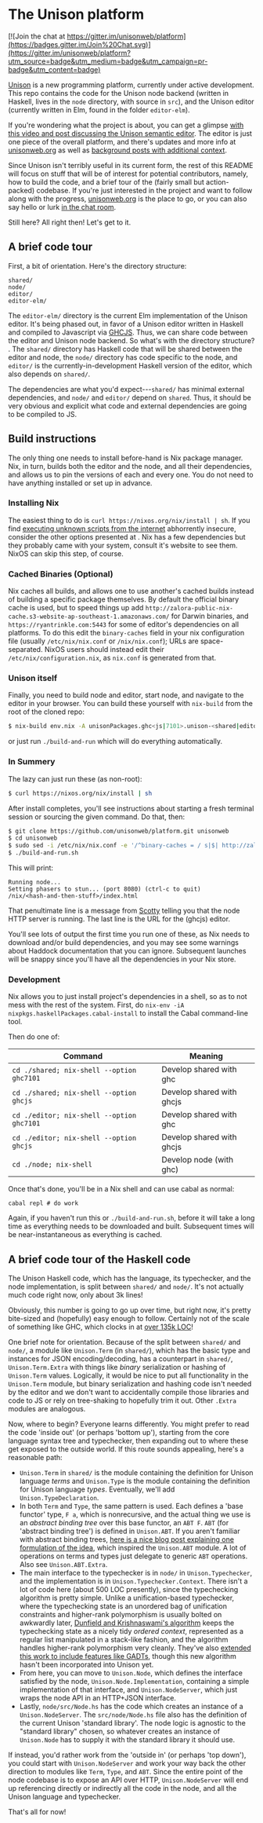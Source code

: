 The Unison platform
======

[![Join the chat at https://gitter.im/unisonweb/platform](https://badges.gitter.im/Join%20Chat.svg)](https://gitter.im/unisonweb/platform?utm_source=badge&utm_medium=badge&utm_campaign=pr-badge&utm_content=badge)

[Unison](http://unisonweb.org) is a new programming platform, currently under active development. This repo contains the code for the Unison node backend (written in Haskell, lives in the `node` directory, with source in `src`), and the Unison editor (currently written in Elm, found in the folder `editor-elm`).

If you're wondering what the project is about, you can get a glimpse [with this video and post discussing the Unison semantic editor](http://pchiusano.github.io/2015-03-17/unison-update5.html). The editor is just one piece of the overall platform, and  there's updates and more info at [unisonweb.org](http://unisonweb.org) as well as [background posts with additional context](http://pchiusano.io/unison).

Since Unison isn't terribly useful in its current form, the rest of this README will focus on stuff that will be of interest for potential contributors, namely, how to build the code, and a brief tour of the (fairly small but action-packed) codebase. If you're just interested in the project and want to follow along with the progress, [unisonweb.org](http://unisonweb.org) is the place to go, or you can also say hello or lurk [in the chat room](https://gitter.im/unisonweb/platform).

Still here? All right then! Let's get to it.

A brief code tour
-----

First, a bit of orientation. Here's the directory structure:

```
shared/
node/
editor/
editor-elm/
```

The `editor-elm/` directory is the current Elm implementation of the Unison editor. It's being phased out, in favor of a Unison editor written in Haskell and compiled to Javascript via [GHCJS](https://github.com/ghcjs/ghcjs). Thus, we can share code between the editor and Unison node backend. So what's with the directory structure? . The `shared/` directory has Haskell code that will be shared between the editor and node, the `node/` directory has code specific to the node, and `editor/` is the currently-in-development Haskell version of the editor, which also depends on `shared/`.

The dependencies are what you'd expect---`shared/` has minimal external dependencies, and `node/` and `editor/` depend on `shared`. Thus, it should be very obvious and explicit what code and external dependencies are going to be compiled to JS.


Build instructions
-----

The only thing one needs to install before-hand is Nix package manager. Nix, in turn, builds both the editor and the node, and all their dependencies, and allows us to pin the versions of each and every one. You do not need to have anything installed or set up in advance.

### Installing Nix

The easiest thing to do is `curl https://nixos.org/nix/install | sh`. If you find [executing unknown scripts from the internet](http://curlpipesh.tumblr.com/) abhorrently insecure, consider the other options presented at [](https://nixos.org/nix). Nix has a few dependencies but they probably came with your system, consult it's website to see them. NixOS can skip this step, of course.

### Cached Binaries (Optional)

Nix caches all builds, and allows one to use another's cached builds instead of building a specific package themselves. By default the official binary cache is used, but to speed things up add `http://zalora-public-nix-cache.s3-website-ap-southeast-1.amazonaws.com/` for Darwin binaries, and `https://ryantrinkle.com:5443` for some of editor's dependencies on all platforms. To do this edit the `binary-caches` field in your nix configuration file (usually `/etc/nix/nix.conf` or `/nix/nix.conf`); URLs are space-separated. NixOS users should instead edit their `/etc/nix/configuration.nix`, as `nix.conf` is generated from that.

### Unison itself

Finally, you need to build node and editor, start node, and navigate to the editor in your browser. You can build these yourself with `nix-build` from the root of the cloned repo:
```sh
$ nix-build env.nix -A unisonPackages.ghc<js|7101>.unison-<shared|editor|node>
```
or just run `./build-and-run` which will do everything automatically.

### In Summery

The lazy can just run these (as non-root):
```sh
$ curl https://nixos.org/nix/install | sh
```
After install completes, you'll see instructions about starting a fresh terminal session or sourcing the given command. Do that, then:
```sh
$ git clone https://github.com/unisonweb/platform.git unisonweb
$ cd unisonweb
$ sudo sed -i /etc/nix/nix.conf -e '/^binary-caches = / s|$| http://zalora-public-nix-cache.s3-website-ap-southeast-1.amazonaws.com/ https://ryantrinkle.com:5443|'
$ ./build-and-run.sh
```

This will print:
```
Running node...
Setting phasers to stun... (port 8080) (ctrl-c to quit)
/nix/<hash-and-then-stuff>/index.html
```
That penultimate line is a message from [Scotty](https://hackage.haskell.org/package/scotty) telling you that the node HTTP server is running. The last line is the URL for the (ghcjs) editor.

You'll see lots of output the first time you run one of these, as Nix needs to download and/or build dependencies, and you may see some warnings about Haddock documentation that you can ignore. Subsequent launches will be snappy since you'll have all the dependencies in your Nix store.

### Development

Nix allows you to just install project's dependencies in a shell, so as to not mess with the rest of the system. First, do `nix-env -iA nixpkgs.haskellPackages.cabal-install` to install the Cabal command-line tool.

Then do one of:

Command                                   | Meaning
----------------------------------------- | -----
`cd ./shared; nix-shell --option ghc7101` | Develop shared with ghc
`cd ./shared; nix-shell --option ghcjs`   | Develop shared with ghcjs
`cd ./editor; nix-shell --option ghc7101` | Develop shared with ghc
`cd ./editor; nix-shell --option ghcjs`   | Develop shared with ghcjs
`cd ./node; nix-shell`                    | Develop node (with ghc)

Once that's done, you'll be in a Nix shell and can use cabal as normal:

```
cabal repl # do work
```

Again, if you haven't run this or `./build-and-run.sh`, before it will take a long time as everything needs to be downloaded and built. Subsequent times will be near-instantaneous as everything is cached.


A brief code tour of the Haskell code
-----

The Unison Haskell code, which has the language, its typechecker, and the node implementation, is split between `shared/` and `node/`. It's not actually much code right now, only about 3k lines!

Obviously, this number is going to go up over time, but right now, it's pretty bite-sized and (hopefully) easy enough to follow. Certainly not of the scale of something like GHC, which clocks in at [over 135k LOC](http://www.aosabook.org/en/ghc.html)!

One brief note for orientation. Because of the split between `shared/` and `node/`, a module like `Unison.Term` (in `shared/`), which has the basic type and instances for JSON encoding/decoding, has a counterpart in `shared/`, `Unison.Term.Extra` with things like _binary_ serialization or hashing of `Unison.Term` values. Logically, it would be nice to put all functionality in the `Unison.Term` module, but binary serialization and hashing code isn't needed by the editor and we don't want to accidentally compile those libraries and code to JS or rely on tree-shaking to hopefully trim it out. Other `.Extra` modules are analogous.

Now, where to begin? Everyone learns differently. You might prefer to read the code 'inside out' (or perhaps 'bottom up'), starting from the core language syntax tree and typechecker, then expanding out to where these get exposed to the outside world. If this route sounds appealing, here's a reasonable path:

* `Unison.Term` in `shared/` is the module containing the definition for Unison language _terms_ and `Unison.Type` is the module containing the definition for Unison language _types_. Eventually, we'll add `Unison.TypeDeclaration`.
* In both `Term` and `Type`, the same pattern is used. Each defines a 'base functor' type, `F a`, which is nonrecursive, and the actual thing we use is an _abstract binding tree_ over this base functor, an `ABT F`. `ABT` (for 'abstract binding tree') is defined in `Unison.ABT`. If you aren't familiar with abstract binding trees, [here is a nice blog post explaining one formulation of the idea](http://semantic-domain.blogspot.com/2015/03/abstract-binding-trees.html), which inspired the `Unison.ABT` module. A lot of operations on terms and types just delegate to generic `ABT` operations. Also see `Unison.ABT.Extra`.
* The main interface to the typechecker is in `node/` in `Unison.Typechecker`, and the implementation is in `Unison.Typechecker.Context`. There isn't a lot of code here (about 500 LOC presently), since the typechecking algorithm is pretty simple. Unlike a unification-based typechecker, where the typechecking state is an unordered bag of unification constraints and higher-rank polymorphism is usually bolted on awkwardly later, [Dunfield and Krishnaswami's algorithm](http://www.mpi-sws.org/~neelk/bidir.pdf) keeps the typechecking state as a nicely tidy _ordered context_, represented as a regular list manipulated in a stack-like fashion, and the algorithm handles higher-rank polymorphism very cleanly. They've also [extended this work to include features like GADTs](http://semantic-domain.blogspot.com/2015/03/new-draft-sound-and-complete.html), though this new algorithm hasn't been incorporated into Unison yet.
* From here, you can move to `Unison.Node`, which defines the interface satisfied by the node, `Unison.Node.Implementation`, containing a simple implementation of that interface, and `Unison.NodeServer`, which just wraps the node API in an HTTP+JSON interface.
* Lastly, `node/src/Node.hs` has the code which creates an instance of a `Unison.NodeServer`. The `src/node/Node.hs` file also has the definition of the current Unison 'standard library'. The node logic is agnostic to the "standard library" chosen, so whatever creates an instance of `Unison.Node` has to supply it with the standard library it should use.

If instead, you'd rather work from the 'outside in' (or perhaps 'top down'), you could start with `Unison.NodeServer` and work your way back the other direction to modules like `Term`, `Type`, and `ABT`. Since the entire point of the node codebase is to expose an API over HTTP, `Unison.NodeServer` will end up referencing directly or indirectly all the code in the node, and all the Unison language and typechecker.

That's all for now!
